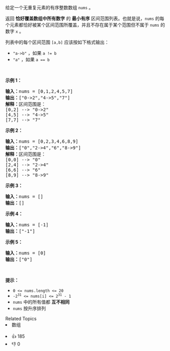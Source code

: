 <p>给定一个无重复元素的有序整数数组 <code>nums</code> 。</p>

<p>返回 <strong>恰好覆盖数组中所有数字</strong> 的 <strong>最小有序</strong> 区间范围列表。也就是说，<code>nums</code> 的每个元素都恰好被某个区间范围所覆盖，并且不存在属于某个范围但不属于 <code>nums</code> 的数字 <code>x</code> 。</p>

<p>列表中的每个区间范围 <code>[a,b]</code> 应该按如下格式输出：</p>

<ul>
	<li><code>"a->b"</code> ，如果 <code>a != b</code></li>
	<li><code>"a"</code> ，如果 <code>a == b</code></li>
</ul>

<p> </p>

<p><strong>示例 1：</strong></p>

<pre>
<strong>输入：</strong>nums = [0,1,2,4,5,7]
<strong>输出：</strong>["0->2","4->5","7"]
<strong>解释：</strong>区间范围是：
[0,2] --> "0->2"
[4,5] --> "4->5"
[7,7] --> "7"
</pre>

<p><strong>示例 2：</strong></p>

<pre>
<strong>输入：</strong>nums = [0,2,3,4,6,8,9]
<strong>输出：</strong>["0","2->4","6","8->9"]
<strong>解释：</strong>区间范围是：
[0,0] --> "0"
[2,4] --> "2->4"
[6,6] --> "6"
[8,9] --> "8->9"
</pre>

<p><strong>示例 3：</strong></p>

<pre>
<strong>输入：</strong>nums = []
<strong>输出：</strong>[]
</pre>

<p><strong>示例 4：</strong></p>

<pre>
<strong>输入：</strong>nums = [-1]
<strong>输出：</strong>["-1"]
</pre>

<p><strong>示例 5：</strong></p>

<pre>
<strong>输入：</strong>nums = [0]
<strong>输出：</strong>["0"]
</pre>

<p> </p>

<p><strong>提示：</strong></p>

<ul>
	<li><code>0 <= nums.length <= 20</code></li>
	<li><code>-2<sup>31</sup> <= nums[i] <= 2<sup>31</sup> - 1</code></li>
	<li><code>nums</code> 中的所有值都 <strong>互不相同</strong></li>
	<li><code>nums</code> 按升序排列</li>
</ul>
<div><div>Related Topics</div><div><li>数组</li></div></div><br><div><li>👍 185</li><li>👎 0</li></div>